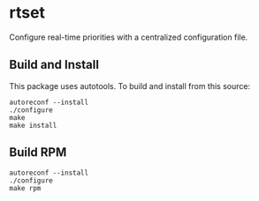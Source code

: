 rtset
=====

Configure real-time priorities with a centralized configuration file.


Build and Install
-----------------

This package uses autotools. To build and install from this source:

    autoreconf --install
    ./configure
    make
    make install


Build RPM
---------

    autoreconf --install
    ./configure
    make rpm
